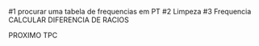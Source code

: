#1 procurar uma tabela de frequencias em PT
#2 Limpeza
#3 Frequencia
CALCULAR DIFERENCIA DE RACIOS


PROXIMO TPC